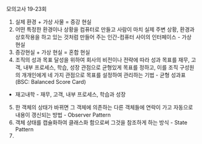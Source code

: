 모의고사 19-23회
1. 실제 환경 + 가상 사물 = 증강 현실
2. 어떤 특정한 환경이나 상황을 컴퓨터로 만들고 사람이 마치 실제 주변 상황, 환경과 상호작용을 하고 있는 것처럼 만들어 주는 인간-컴퓨터 사이의 인터페이스 - 가상 현실
3. 증강현실 + 가상 현실 = 혼합 현실
4. 조직의 성과 목표 달성을 위하여 회사의 비전이나 전략에 따라 성과 목표를 재무, 고객, 내부 프로세스, 학습, 성장 관점으로 균형있게 목표를 정하고, 이를 조직 구성원의 개개인에게 네 가지 관점으로 목표를 설정하여 관리하는 기법 - 균형 성과표(BSC: Balanced Score Card)
- 재고내학 - 재무, 고객, 내부 프로세스, 학습과 성장
5. 한 객체의 상태가 바뀌면 그 객체에 의존하는 다른 객체들에 연락이 가고 자동으로 내용이 갱신되는 방법 - Observer Pattern
6. 객체 상태를 캡슐화하여 클래스화 함으로써 그것을 참조하게 하는 방식 - State Pattern
7. 